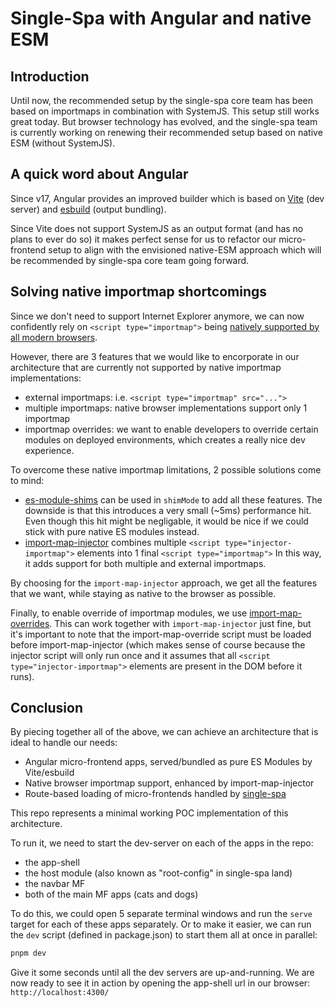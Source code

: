 # Single-Spa with Angular and native ESM


## Introduction

Until now, the recommended setup by the single-spa core team has been based on importmaps in combination with SystemJS. This setup still works great today. But browser technology has evolved, and the single-spa team is currently working on renewing their recommended setup based on native ESM (without SystemJS).


## A quick word about Angular

Since v17, Angular provides an improved builder which is based on [Vite](https://vitejs.dev) (dev server) and [esbuild](https://esbuild.github.io) (output bundling).

Since Vite does not support SystemJS as an output format (and has no plans to ever do so) it makes perfect sense for us to refactor our micro-frontend setup to align with the envisioned native-ESM approach which will be recommended by single-spa core team going forward.


## Solving native importmap shortcomings

Since we don't need to support Internet Explorer anymore, we can now confidently rely on `<script type="importmap">` being [natively supported by all modern browsers](https://developer.mozilla.org/en-US/docs/Web/HTML/Element/script/type/importmap).

However, there are 3 features that we would like to encorporate in our architecture that are currently not supported by native importmap implementations:

 - external importmaps: i.e. `<script type="importmap" src="...">`
 - multiple importmaps: native browser implementations support only 1 importmap
 - importmap overrides: we want to enable developers to override certain modules on deployed environments, which creates a really nice dev experience.

To overcome these native importmap limitations, 2 possible solutions come to mind:
 - [es-module-shims](https://github.com/guybedford/es-module-shims) can be used in `shimMode` to add all these features. The downside is that this introduces a very small (~5ms) performance hit. Even though this hit might be negligable, it would be nice if we could stick with pure native ES modules instead.
 - [import-map-injector](https://github.com/single-spa/import-map-injector) combines multiple `<script type="injector-importmap">` elements into 1 final `<script type="importmap">` In this way, it adds support for both multiple and external importmaps.


By choosing for the `import-map-injector` approach, we get all the features that we want, while staying as native to the browser as possible.

Finally, to enable override of importmap modules, we use [import-map-overrides](https://github.com/single-spa/import-map-overrides). This can work together with `import-map-injector` just fine, but it's important to note that the import-map-override script must be loaded before import-map-injector (which makes sense of course because the injector script will only run once and it assumes that all `<script type="injector-importmap">` elements are present in the DOM before it runs).


## Conclusion
By piecing together all of the above, we can achieve an architecture that is ideal to handle our needs:
 - Angular micro-frontend apps, served/bundled as pure ES Modules by Vite/esbuild
 - Native browser importmap support, enhanced by import-map-injector
 - Route-based loading of micro-frontends handled by [single-spa](https://single-spa.js.org)

This repo represents a minimal working POC implementation of this architecture.

To run it, we need to start the dev-server on each of the apps in the repo:
 - the app-shell
 - the host module (also known as "root-config" in single-spa land)
 - the navbar MF
 - both of the main MF apps (cats and dogs)

To do this, we could open 5 separate terminal windows and run the `serve` target for each of these apps separately. Or to make it easier, we can run the `dev` script (defined in package.json) to start them all at once in parallel:

``` bash
pnpm dev
```

Give it some seconds until all the dev servers are up-and-running. We are now ready to see it in action by opening the app-shell url in our browser: `http://localhost:4300/`
